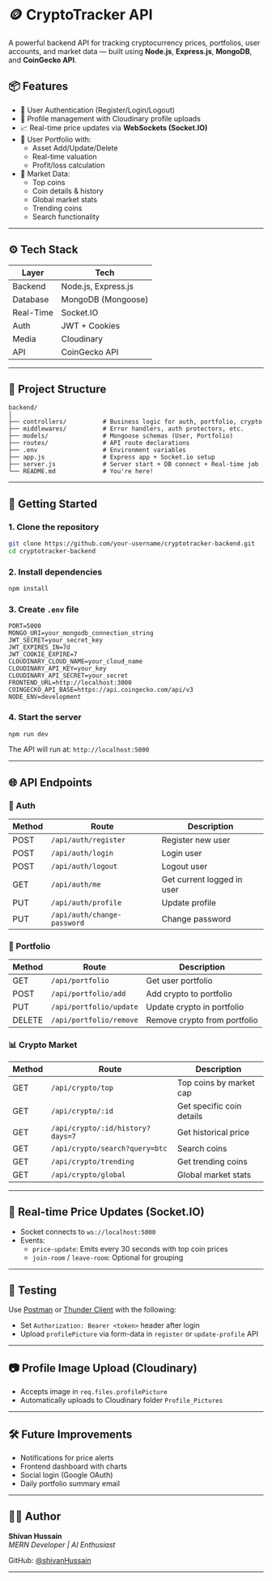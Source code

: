 # 🪙 CryptoTracker API

A powerful backend API for tracking cryptocurrency prices, portfolios, user accounts, and market data — built using **Node.js**, **Express.js**, **MongoDB**, and **CoinGecko API**.



## 📦 Features

- 🔐 User Authentication (Register/Login/Logout)
- 👤 Profile management with Cloudinary profile uploads
- 📈 Real-time price updates via **WebSockets (Socket.IO)**
- 💼 User Portfolio with:
  - Asset Add/Update/Delete
  - Real-time valuation
  - Profit/loss calculation
- 🔎 Market Data:
  - Top coins
  - Coin details & history
  - Global market stats
  - Trending coins
  - Search functionality

---

## ⚙️ Tech Stack

| Layer     | Tech |
|-----------|------|
| Backend   | Node.js, Express.js |
| Database  | MongoDB (Mongoose) |
| Real-Time | Socket.IO |
| Auth      | JWT + Cookies |
| Media     | Cloudinary |
| API       | CoinGecko API |

---

## 📁 Project Structure

```
backend/
│
├── controllers/          # Business logic for auth, portfolio, crypto
├── middlewares/          # Error handlers, auth protectors, etc.
├── models/               # Mongoose schemas (User, Portfolio)
├── routes/               # API route declarations
├── .env                  # Environment variables
├── app.js                # Express app + Socket.io setup
├── server.js             # Server start + DB connect + Real-time job
└── README.md             # You're here!
```

---

## 🚀 Getting Started

### 1. Clone the repository

```bash
git clone https://github.com/your-username/cryptotracker-backend.git
cd cryptotracker-backend
```

### 2. Install dependencies

```bash
npm install
```

### 3. Create `.env` file

```env
PORT=5000
MONGO_URI=your_mongodb_connection_string
JWT_SECRET=your_secret_key
JWT_EXPIRES_IN=7d
JWT_COOKIE_EXPIRE=7
CLOUDINARY_CLOUD_NAME=your_cloud_name
CLOUDINARY_API_KEY=your_key
CLOUDINARY_API_SECRET=your_secret
FRONTEND_URL=http://localhost:3000
COINGECKO_API_BASE=https://api.coingecko.com/api/v3
NODE_ENV=development
```

### 4. Start the server

```bash
npm run dev
```

The API will run at: `http://localhost:5000`

---

## 🌐 API Endpoints

### 🔐 Auth

| Method | Route | Description |
|--------|-------|-------------|
| POST | `/api/auth/register` | Register new user |
| POST | `/api/auth/login` | Login user |
| POST | `/api/auth/logout` | Logout user |
| GET  | `/api/auth/me` | Get current logged in user |
| PUT  | `/api/auth/profile` | Update profile |
| PUT  | `/api/auth/change-password` | Change password |

### 💼 Portfolio

| Method | Route | Description |
|--------|-------|-------------|
| GET | `/api/portfolio` | Get user portfolio |
| POST | `/api/portfolio/add` | Add crypto to portfolio |
| PUT | `/api/portfolio/update` | Update crypto in portfolio |
| DELETE | `/api/portfolio/remove` | Remove crypto from portfolio |

### 📊 Crypto Market

| Method | Route | Description |
|--------|-------|-------------|
| GET | `/api/crypto/top` | Top coins by market cap |
| GET | `/api/crypto/:id` | Get specific coin details |
| GET | `/api/crypto/:id/history?days=7` | Get historical price |
| GET | `/api/crypto/search?query=btc` | Search coins |
| GET | `/api/crypto/trending` | Get trending coins |
| GET | `/api/crypto/global` | Global market stats |

---

## 🔄 Real-time Price Updates (Socket.IO)

- Socket connects to `ws://localhost:5000`
- Events:
  - `price-update`: Emits every 30 seconds with top coin prices
  - `join-room` / `leave-room`: Optional for grouping

---

## 🧪 Testing

Use [Postman](https://www.postman.com/) or [Thunder Client](https://www.thunderclient.com/) with the following:
- Set `Authorization: Bearer <token>` header after login
- Upload `profilePicture` via form-data in `register` or `update-profile` API

---

## 📷 Profile Image Upload (Cloudinary)

- Accepts image in `req.files.profilePicture`
- Automatically uploads to Cloudinary folder `Profile_Pictures`

---

## 🛠️ Future Improvements

- Notifications for price alerts
- Frontend dashboard with charts
- Social login (Google OAuth)
- Daily portfolio summary email

---

## 👨‍💻 Author

**Shivan Hussain**  
_MERN Developer | AI Enthusiast_

GitHub: [@shivanHussain](https://github.com/shivankhan)

---

